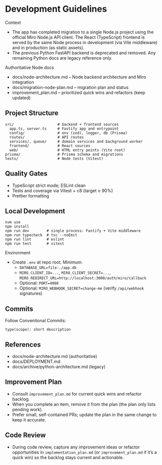 # Development Guidelines

Context

- The app has completed migration to a single Node.js project using the official Miro Node.js API client. The React (TypeScript) frontend is served by the same Node process in development (via Vite middleware) and in production (as static assets).
- The previous Python FastAPI backend is deprecated and removed. Any remaining Python docs are legacy reference only.

Authoritative Node docs

- docs/node-architecture.md – Node backend architecture and Miro integration
- docs/migration-node-plan.md – migration plan and status
- improvement_plan.md – prioritized quick wins and refactors (keep updated)

## Project Structure

```
src/                    # backend + frontend sources
  app.ts, server.ts     # Fastify app and entrypoint
  config/               # env (zod), logger, db (Prisma)
  routes/               # API routes
  services/, queue/     # domain services and background worker
  frontend/             # React sources
  web/                  # HTML entry points (Vite root)
prisma/                 # Prisma schema and migrations
tests/                  # Node tests (Vitest)
```

## Quality Gates

- TypeScript strict mode; ESLint clean
- Tests and coverage via Vitest + c8 (target ≥ 90%)
- Prettier formatting

## Local Development

```
nvm use
npm install
npm run dev        # single process: Fastify + Vite middleware
npm run typecheck  # tsc --noEmit
npm run lint       # eslint
npm run test       # vitest
```

Environment

- Create `.env` at repo root. Minimum:
    - `DATABASE_URL=file:./app.db`
    - `MIRO_CLIENT_ID=...`, `MIRO_CLIENT_SECRET=...`, `MIRO_REDIRECT_URL=http://localhost:3000/auth/miro/callback`
    - Optional: `PORT=4000`
    - Optional: `MIRO_WEBHOOK_SECRET=change-me` (verify `/api/webhook` signatures)

## Commits

Follow Conventional Commits:

```
type(scope): short description
```

## References

- docs/node-architecture.md (authoritative)
- docs/DEPLOYMENT.md
- docs/archive/python-architecture.md (legacy)

## Improvement Plan

- Consult `improvement_plan.md` for current quick wins and refactor backlog.
- When you complete an item, remove it from the plan (the plan only lists pending work).
- Prefer small, self-contained PRs; update the plan in the same change to keep it accurate.

## Code Review

- During code review, capture any improvement ideas or refactor opportunities in `implementation_plan.md` (or `improvement_plan.md` if it’s a quick win) so the backlog stays current and actionable.
